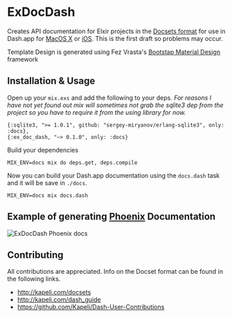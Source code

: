 # ExDocDash

Creates API documentation for Elxir projects in the [Docsets format](http://kapeli.com/docsets) for use in Dash.app for  [MacOS X](http://kapeli.com/dash) or [iOS](http://kapeli.com/dash_ios). This is the first draft so problems may occur.

Template Design is generated using Fez Vrasta's [Bootstap Material Design]( http://fezvrasta.github.io/bootstrap-material-design/) framework

## Installation & Usage

Open up your `mix.exs` and add the following to your deps. *For reasons I have not yet found out mix will sometimes not grab the sqlite3 dep from the project so you have to require it from the using library for now.*

    {:sqlite3, ">= 1.0.1", github: "sergey-miryanov/erlang-sqlite3", only: :docs},
    {:ex_doc_dash, "~> 0.1.0", only: :docs}

Build your dependencies

    MIX_ENV=docs mix do deps.get, deps.compile

Now you can build your Dash.app documentation using the `docs.dash` task and it will be save in `./docs`.

    MIX_ENV=docs mix docs.dash

## Example of generating [Phoenix](https://github.com/phoenixframework/phoenix) Documentation

![ExDocDash Phoenix docs](https://us-east.manta.joyent.com/JonGretar/public/ExDocDash-Phoenix-1.gif)


## Contributing

All contributions are appreciated. Info on the Docset format can be found in the following links.

 * http://kapeli.com/docsets
 * http://kapeli.com/dash_guide
 * https://github.com/Kapeli/Dash-User-Contributions
